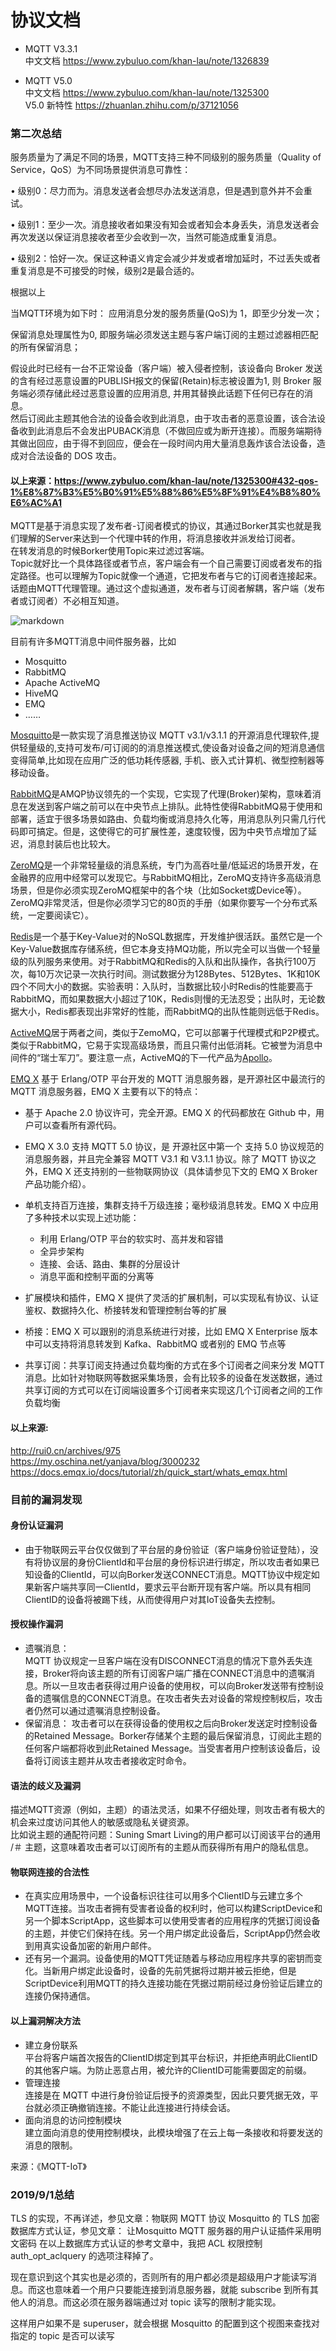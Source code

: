 # 协议文档

- MQTT V3.3.1  
  中文文档 https://www.zybuluo.com/khan-lau/note/1326839  
  
- MQTT V5.0  
  中文文档 https://www.zybuluo.com/khan-lau/note/1325300  
  V5.0 新特性 https://zhuanlan.zhihu.com/p/37121056  



 ### 第二次总结


服务质量为了满足不同的场景，MQTT支持三种不同级别的服务质量（Quality of Service，QoS）为不同场景提供消息可靠性：  
  
•	级别0：尽力而为。消息发送者会想尽办法发送消息，但是遇到意外并不会重试。  
  
•	级别1：至少一次。消息接收者如果没有知会或者知会本身丢失，消息发送者会再次发送以保证消息接收者至少会收到一次，当然可能造成重复消息。
  
•	级别2：恰好一次。保证这种语义肯定会减少并发或者增加延时，不过丢失或者重复消息是不可接受的时候，级别2是最合适的。  

根据以上  
  
当MQTT环境为如下时：  应用消息分发的服务质量(QoS)为 1，即至少分发一次；  
  
保留消息处理属性为0, 即服务端必须发送主题与客户端订阅的主题过滤器相匹配的所有保留消息；   
  
假设此时已经有一台不正常设备（客户端）被入侵者控制，该设备向 Broker 发送的含有经过恶意设置的PUBLISH报文的保留(Retain)标志被设置为1, 则 Broker 服务端必须存储此经过恶意设置的应用消息, 并用其替换此话题下任何已存在的消息。  
然后订阅此主题其他合法的设备会收到此消息，由于攻击者的恶意设置，该合法设备收到此消息后不会发出PUBACK消息（不做回应或为断开连接）。而服务端期待其做出回应，由于得不到回应，便会在一段时间内用大量消息轰炸该合法设备，造成对合法设备的 DOS 攻击。

#### 以上来源：https://www.zybuluo.com/khan-lau/note/1325300#432-qos-1%E8%87%B3%E5%B0%91%E5%88%86%E5%8F%91%E4%B8%80%E6%AC%A1  

MQTT是基于消息实现了发布者-订阅者模式的协议，其通过Borker其实也就是我们理解的Server来达到一个代理中转的作用，将消息接收并派发给订阅者。  
在转发消息的时候Borker使用Topic来过滤过客端。  
Topic就好比一个具体路径或者节点，客户端会有一个自己需要订阅或者发布的指定路径。也可以理解为Topic就像一个通道，它把发布者与它的订阅者连接起来。话题由MQTT代理管理。通过这个虚拟通道，发布者与订阅者解耦，客户端（发布者或订阅者）不必相互知道。

![markdown](http://rui0.cn/wp-content/uploads/2018/07/pubsub.png "markdow")

目前有许多MQTT消息中间件服务器，比如  
 - Mosquitto  
 - RabbitMQ  
 - Apache ActiveMQ  
 - HiveMQ  
 - EMQ  
 - ……  
 
[Mosquitto](http://mosquitto.org/download/)是一款实现了消息推送协议 MQTT v3.1/v3.1.1 的开源消息代理软件,提供轻量级的,支持可发布/可订阅的的消息推送模式,使设备对设备之间的短消息通信变得简单,比如现在应用广泛的低功耗传感器, 手机、嵌入式计算机、微型控制器等移动设备。  
  
[RabbitMQ](http://www.rabbitmq.com/)是AMQP协议领先的一个实现，它实现了代理(Broker)架构，意味着消息在发送到客户端之前可以在中央节点上排队。此特性使得RabbitMQ易于使用和部署，适宜于很多场景如路由、负载均衡或消息持久化等，用消息队列只需几行代码即可搞定。但是，这使得它的可扩展性差，速度较慢，因为中央节点增加了延迟，消息封装后也比较大。  
  
[ZeroMQ](http://zeromq.org/)是一个非常轻量级的消息系统，专门为高吞吐量/低延迟的场景开发，在金融界的应用中经常可以发现它。与RabbitMQ相比，ZeroMQ支持许多高级消息场景，但是你必须实现ZeroMQ框架中的各个块（比如Socket或Device等）。ZeroMQ非常灵活，但是你必须学习它的80页的手册（如果你要写一个分布式系统，一定要阅读它）。  
  
[Redis](https://redis.io/)是一个基于Key-Value对的NoSQL数据库，开发维护很活跃。虽然它是一个Key-Value数据库存储系统，但它本身支持MQ功能，所以完全可以当做一个轻量级的队列服务来使用。对于RabbitMQ和Redis的入队和出队操作，各执行100万次，每10万次记录一次执行时间。测试数据分为128Bytes、512Bytes、1K和10K四个不同大小的数据。实验表明：入队时，当数据比较小时Redis的性能要高于RabbitMQ，而如果数据大小超过了10K，Redis则慢的无法忍受；出队时，无论数据大小，Redis都表现出非常好的性能，而RabbitMQ的出队性能则远低于Redis。  
  
[ActiveMQ](http://activemq.apache.org/)居于两者之间，类似于ZemoMQ，它可以部署于代理模式和P2P模式。类似于RabbitMQ，它易于实现高级场景，而且只需付出低消耗。它被誉为消息中间件的“瑞士军刀”。要注意一点，ActiveMQ的下一代产品为[Apollo](http://activemq.apache.org/apollo/)。  
  
[EMQ X](https://www.emqx.io/cn/) 基于 Erlang/OTP 平台开发的 MQTT 消息服务器，是开源社区中最流行的 MQTT 消息服务器，EMQ X 主要有以下的特点：  
 - 基于 Apache 2.0 协议许可，完全开源。EMQ X 的代码都放在 Github 中，用户可以查看所有源代码。  

 - EMQ X 3.0 支持 MQTT 5.0 协议，是 开源社区中第一个 支持 5.0 协议规范的消息服务器，并且完全兼容 MQTT V3.1 和 V3.1.1 协议。除了 MQTT 协议之外，EMQ X 还支持别的一些物联网协议（具体请参见下文的 EMQ X Broker 产品功能介绍）。  

 - 单机支持百万连接，集群支持千万级连接；毫秒级消息转发。EMQ X 中应用了多种技术以实现上述功能：  
    - 利用 Erlang/OTP 平台的软实时、高并发和容错  
    -  全异步架构  
    - 连接、会话、路由、集群的分层设计  
    - 消息平面和控制平面的分离等  
 - 扩展模块和插件，EMQ X 提供了灵活的扩展机制，可以实现私有协议、认证鉴权、数据持久化、桥接转发和管理控制台等的扩展  

 - 桥接：EMQ X 可以跟别的消息系统进行对接，比如 EMQ X Enterprise 版本中可以支持将消息转发到 Kafka、RabbitMQ 或者别的 EMQ 节点等  

 - 共享订阅：共享订阅支持通过负载均衡的方式在多个订阅者之间来分发 MQTT 消息。比如针对物联网等数据采集场景，会有比较多的设备在发送数据，通过共享订阅的方式可以在订阅端设置多个订阅者来实现这几个订阅者之间的工作负载均衡  

#### 以上来源:  
http://rui0.cn/archives/975  
https://my.oschina.net/yanjava/blog/3000232  
https://docs.emqx.io/docs/tutorial/zh/quick_start/whats_emqx.html  

### 目前的漏洞发现  

#### 身份认证漏洞  
 - 由于物联网云平台仅仅做到了平台层的身份验证（客户端身份验证登陆），没有将协议层的身份ClientId和平台层的身份标识进行绑定，所以攻击者如果已知设备的ClientId，可以向Borker发送CONNECT消息。MQTT协议中规定如果新客户端共享同一ClientId，要求云平台断开现有客户端。所以具有相同ClientID的设备将被踢下线，从而使得用户对其IoT设备失去控制。  
#### 授权操作漏洞  
- 遗嘱消息：  
MQTT 协议规定一旦客户端在没有DISCONNECT消息的情况下意外丢失连接，Broker将向该主题的所有订阅客户端广播在CONNECT消息中的遗嘱消息。所以一旦攻击者获得过用户设备的使用权，可以向Broker发送带有控制设备的遗嘱信息的CONNECT消息。在攻击者失去对设备的常规控制权后，攻击者仍然可以通过遗嘱消息控制设备。  
- 保留消息：
攻击者可以在获得设备的使用权之后向Broker发送定时控制设备的Retained Message。Borker存储某个主题的最后保留消息，订阅此主题的任何客户端都将收到此Retained Message。当受害者用户控制该设备后，设备将订阅该主题并从攻击者接收定时命令。  
  
#### 语法的歧义及漏洞

描述MQTT资源（例如，主题）的语法灵活，如果不仔细处理，则攻击者有极大的机会来过度访问其他人的敏感或隐私关键资源。  
比如说主题的通配符问题：Suning Smart Living的用户都可以订阅该平台的通用 /＃ 主题，这意味着攻击者可以订阅所有的主题从而获得所有用户的隐私信息。  

#### 物联网连接的合法性  
- 在真实应用场景中，一个设备标识往往可以用多个ClientID与云建立多个MQTT连接。当攻击者拥有受害者设备的权利时，他可以构建ScriptDevice和另一个脚本ScriptApp，这些脚本可以使用受害者的应用程序的凭据订阅设备的主题，并使它们保持在线。另一个用户绑定此设备后，ScriptApp仍然会收到用真实设备加密的新用户邮件。  
- 还有另一个漏洞。设备使用的MQTT凭证随着与移动应用程序共享的密钥而变化。当新用户绑定此设备时，设备的先前凭据将过期并被云拒绝，但是ScriptDevice利用MQTT的持久连接功能在凭据过期前经过身份验证后建立的连接仍保持通信。

#### 以上漏洞解决方法  
 - 建立身份联系  
   平台将客户端首次报告的ClientID绑定到其平台标识，并拒绝声明此ClientID的其他客户端。为防止恶意占用，被允许的ClientID可能需要固定的前缀。  
 - 管理连接  
   连接是在 MQTT 中进行身份验证后授予的资源类型，因此只要凭据无效，平台就必须正确撤销连接。不能让此连接进行持续会话。   
 - 面向消息的访问控制模块  
   建立面向消息的使用控制模块，此模块增强了在云上每一条接收和将要发送的消息的限制。  
   
    
 来源：《MQTT-IoT》
 
### 2019/9/1总结

TLS 的实现，不再详述，参见文章：物联网 MQTT 协议 Mosquitto 的 TLS 加密
数据库方式认证，参见文章： 让Mosquitto MQTT 服务器的用户认证插件采用明文密码
在以上数据库方式认证的参考文章中，我把 ACL 权限控制 auth_opt_aclquery 的选项注释掉了。

现在意识到这个其实也是必须的，否则所有的用户都必须是超级用户才能读写消息。而这也意味着一个用户只要能连接到消息服务器，就能 subscribe 到所有其他人的消息。而这必须在服务器端通过对 topic 读写的限制才能实现。


这样用户如果不是 superuser，就会根据 Mosquitto 的配置到这个视图来查找对指定的 topic 是否可以读写
